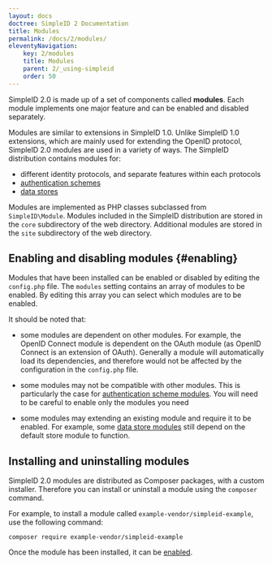 ```yaml
---
layout: docs
doctree: SimpleID 2 Documentation
title: Modules
permalink: /docs/2/modules/
eleventyNavigation:
    key: 2/modules
    title: Modules
    parent: 2/_using-simpleid
    order: 50
---
```


SimpleID 2.0 is made up of a set of components called **modules**.  Each module implements one major feature
and can be enabled and disabled separately.

Modules are similar to extensions in SimpleID 1.0.  Unlike SimpleID 1.0 extensions, which are mainly used for
extending the OpenID protocol, SimpleID 2.0 modules are used in a variety of ways.  The SimpleID distribution
contains modules for:

- different identity protocols, and separate features within each protocols
- [authentication schemes](/docs/2/auth-schemes)
- [data stores](/docs/2/stores)

Modules are implemented as PHP classes subclassed from `SimpleID\Module`.  Modules included in the SimpleID
distribution are stored in the `core` subdirectory of the web directory.  Additional modules are stored
in the `site` subdirectory of the web directory.

## Enabling and disabling modules    {#enabling}

Modules that have been installed can be enabled or disabled by editing the `config.php` file.  The `modules`
setting contains an array of modules to be enabled.  By editing this array you can select which
modules are to be enabled.

It should be noted that:

- some modules are dependent on other modules.  For example, the OpenID Connect module is dependent on the OAuth
  module (as OpenID Connect is an extension of OAuth).  Generally a module will automatically load its dependencies,
  and therefore would not be affected by the configuration in the `config.php` file.

- some modules may not be compatible with other modules.  This is particularly the case for
  [authentication scheme modules](/docs/2/auth-schemes).  You will need to be careful to enable only the modules
  you need

- some modules may extending an existing module and require it to be enabled.  For example, some
  [data store modules](/docs/2/stores) still depend on the default store module to function.

## Installing and uninstalling modules

SimpleID 2.0 modules are distributed as Composer packages, with a custom installer.  Therefore you can
install or uninstall a module using the `composer` command.

For example, to install a module called `example-vendor/simpleid-example`, use the following command:

```shell
composer require example-vendor/simpleid-example
```

Once the module has been installed, it can be [enabled](#enabling).
